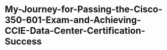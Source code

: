 # My-Journey-for-Passing-the-Cisco-350-601-Exam-and-Achieving-CCIE-Data-Center-Certification-Success